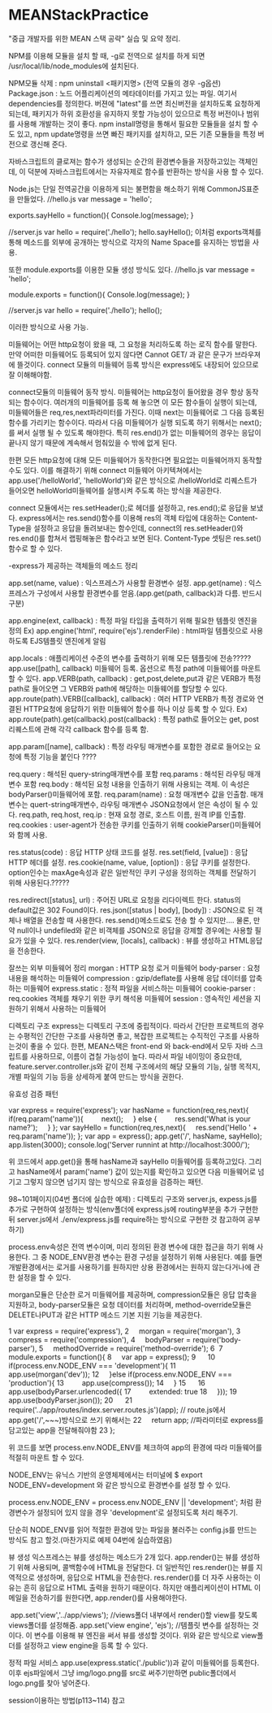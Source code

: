 # MEANStackPractice

"중급 개발자를 위한 MEAN 스택 공략" 실습 및 요약 정리.

NPM를 이용해 모듈을 설치 할 때, -g로 전역으로 설치를 하게 되면 /usr/local/lib/node_modules에 설치된다.

NPM모듈 삭제 : npm uninstall <패키지명>  (전역 모듈의 경우 -g옵션)
Package.json : 노드 어플리케이션의 메타데이터를 가지고 있는 파일. 여기서 dependencies를 정의한다.
		      버젼에 "latest"를 쓰면 최신버전을 설치하도록 요청하게 되는데, 패키지가 하위 호환성을 
		      유지하지 못할 가능성이 있으므로 특정 버전이나 범위를 사용해 개발하는 것이 좋다.
		       npm install명령을 통해서 필요한 모듈들을 설치 할 수도 있고, npm update명령을 쓰면
		    빠진 패키지를 설치하고, 모든 기존 모듈들을 특정 버전으로 갱신해 준다.
		
자바스크립트의 클로져는 함수가 생성되는 순간의 환경변수들을 저장하고있는 객체인데, 이 덕분에 자바스크립트에서는 자유자제로 함수를 반환하는 방식을 사용 할 수 있다.

Node.js는 단일 전역공간을 이용하게 되는 불편함을 해소하기 위해 CommonJS표준을 만들었다.
//hello.js
var message = 'hello';

exports.sayHello = function(){
	Console.log(message);
}

//server.js
var hello = require('./hello');
hello.sayHello();
이처럼 exports객체를 통해 메소드를 외부에 공개하는 방식으로 각자의 Name Space를 유지하는 방법을 사용.

또한 module.exports를 이용한 모듈 생성 방식도 있다.
//hello.js
var message = 'hello';

module.exports = function(){
	Console.log(message);
}

//server.js
var hello = require('./hello');
hello();

이러한 방식으로 사용 가능.

미들웨어는 어떤 http요청이 왔을 때, 그 요청을 처리하도록 하는 로직 함수를 말한다.
만약 어떠한 미들웨어도 등록되어 있지 않다면 Cannot GET/ 과 같은 문구가 브라우져에 뜰것이다.
connect 모듈의 미들웨어 등록 방식은 express에도 내장되어 있으므로 잘 이해해야함.

connect모듈의 미들웨어 동작 방식.
미들웨어는 http요청이 들어왔을 경우 항상 동작 되는 함수이다.
여러개의 미들웨어를 등록 해 놓으면 이 모든 함수들이 실행이 되는데,  미들웨어들은 req,res,next파라미터를 가진다. 이때 next는 미들웨어로 그 다음 등록된 함수를 가리키는 함수이다. 따라서 다음 미들웨어가 실행 되도록 하기 위해서는 next();를 써서 실행 될 수 있도록 해야한다. 특히 res.end()가 없는 미들웨어의 경우는 응답이 끝나지 않기 때문에 계속해서 멈춰있을 수 밖에 없게 된다.

한편 모든 http요청에 대해 모든 미들웨어가 동작한다면 필요없는 미들웨어까지 동작할 수도 있다. 이를 해결하기 위해 connect 미들웨어 아키텍쳐에서는 app.use('/helloWorld', 'helloWorld')와 같은 방식으로 /helloWorld로 리퀘스트가 들어오면 helloWorld미들웨어를 실행시켜 주도록 하는 방식을 제공한다.

connect 모듈에서는 res.setHeader();로 헤더를 설정하고, res.end();로 응답을 보냈다.
express에서는 res.send()함수를 이용해 res의 객체 타입에 대응하는 Content-Type을 설정하고 응답을 돌려보내는 함수인데, connect의 res.setHeader()와 res.end()를 합쳐서 랩핑해놓은 함수라고 보면 된다. Content-Type 셋팅은 res.set()함수로 할 수 있다.


-express가 제공하는 객체들의 메소드 정리

app.set(name, value) : 익스프레스가 사용할 환경변수 설정.
app.get(name) : 익스프레스가 구성에서 사용할 환경변수를 얻음.(app.get(path, callback)과 다름. 반드시 구분)

app.engine(ext, callback) : 특정 파일 타입을 출력하기 위해 필요한 템플릿 엔진을 정의
Ex) app.engine('html', require('ejs').renderFile) : html파일 템플릿으로 사용하도록 EJS템플릿 엔진에게 알림

app.locals  : 애플리케이션 수준의 변수를 출력하기 위해 모든 템플릿에 전송?????
app.use([path], callback) 미들웨어 등록. 옵션으로 특정 path에 미들웨어를 마운트 할 수 있다.
app.VERB(path, callback) : get,post,delete,put과 같은 VERB가 특정 path로 들어오면 그 VERB와 path에 해당하는 미들웨어를 할당할 수 있다.
app.route(path).VERB([callback], callback) : 여러 HTTP VERB가 특정 경로와 연결된 HTTP요청에 응답하기 위한 미들웨어 함수를 하나 이상 등록 할 수 있다.
Ex) app.route(path).get(callback).post(callback) : 특정 path로 들어오는 get, post 리퀘스트에 관해 각각 callback 함수를 등록 함.

app.param([name], callback) : 특정 라우팅 매개변수를 포함한 경로로 들어오는 요청에 특정 기능을 붙인다 ????

req.query : 해석된 query-string매개변수를 포함
req.params : 해석된 라우팅 매개변수 포함
req.body : 해석된 요청 내용을 인출하기 위해 사용되는 객체. 이 속성은 bodyParser()미들웨어에 포함.
req.param(name) : 요청 매개변수 값을 인출함. 매개변수는 quert-string매개변수, 라우팅 매개변수 JSON요청에서 얻은 속성이 될 수 있다.
req.path, req.host, req.ip : 현재 요청 경로, 호스트 이름, 원격 IP를 인출함.
req.cookies : user-agent가 전송한 쿠키를 인출하기 위해 cookieParser()미들웨어와 함께 사용.

res.status(code) : 응답 HTTP 상태 코드를 설정.
res.set(field, [value]) : 응답 HTTP 헤더를 설정.
res.cookie(name, value, [option]) : 응답 쿠키를 설정한다. option인수는 maxAge속성과 같은 일반적인 쿠키 구성을 정의하는 객체를 전달하기 위해 사용된다.?????

res.redirect([status], url) : 주어진 URL로 요청을 리다이렉트 한다. status의 default값은 302 Found이다.
res.json([status | body], [body]) : JSON으로 된 객체나 배열을 전송할 때 사용한다. res.send()메소드로도 전송 할 수 있지만.... 물론, 만약 null이나 undefiled와 같은 비객체를 JSON으로 응답을 강제할 경우에는 사용할 필요가 있을 수 있다.
res.render(view, [locals], callback) : 뷰를 생성하고 HTML응답을 전송한다.

잘쓰는 외부 미들웨어 정리
morgan : HTTP 요청 로거 미들웨어
body-parser : 요청 내용을 해석하는 미들웨어
compression : gzip/deflate를 사용해 응답 데이터를 압축하는 미들웨어
express.static : 정적 파일을 서비스하는 미들웨어
cookie-parser : req.cookies 객체를 채우기 위한 쿠키 해석용 미들웨어
session : 영속적인 세션을 지원하기 위해서 사용하는 미들웨어


디렉토리 구조
express는 디렉토리 구조에 중립적이다.
따라서 간단한 프로젝트의 경우는 수평적인 간단한 구조를 사용하면 좋고, 복잡한 프로젝트는 수직적인 구조를 사용하는것이 좋을 수 있다.
한편, MEAN스택은 front-end 와 back-end에서 모두 자바 스크립트를 사용하므로, 이름이 겹칠 가능성이 높다. 따라서 파일 네이밍이 중요한데, feature.server.controller.js와 같이 전체 구조에서의 해당 모듈의 기능, 실행 목적지, 개별 파일의 기능 등을 상세하게 붙여 만드는 방식을 권한다.


유효성 검증 패턴

var express = require('express');
var hasName = function(req,res,next){
    if(req.param('name')){
        next();
    } else {
        res.send('What is your name?');
    }
};
var sayHello = function(req,res,next){
    res.send('Hello ' + req.param('name'));
};
var app = express();
app.get('/', hasName, sayHello);
app.listen(3000);
console.log('Server runnint at http://localhost:3000/');

위 코드에서 app.get()을 통해 hasName과 sayHello 미들웨어를 등록하고있다. 그리고 hasName에서 param('name') 값이 있는지를 확인하고 있으면 다음 미들웨어로 넘기고 그렇지 않으면 넘기지 않는 방식으로 유효성을 검증하는 패턴.


98~101페이지(04번 폴더에 실습한 예제) : 디렉토리 구조와 server.js, expess.js를 추가로 구현하여 설정하는 방식(env폴더에 express.js에 routing부분을 추가 구현한 뒤 server.js에서 ./env/express.js를  require하는 방식으로 구현한 것 참고하여 공부하기)

process.env속성은 전역 변수이며, 미리 정의된 환경 변수에 대한 접근을 하기 위해 사용한다. 그 중 NODE_ENV환경 변수는 환경 구성을 설정하기 위해 사용된다. 예를 들면 개발환경에서는 로거를 사용하기를 원하지만 상용 환경에서는 원하지 않는다거나에 관한 설정을 할 수 있다.

morgan모듈은 단순한 로거 미들웨어를 제공하며, compression모듈은 응답 압축을 지원하고, body-parser모듈은 요청 데이터를 처리하며, method-override모듈은 DELETE나PUT과 같은 HTTP 메소드 기본 지원 기능을 제공한다.

1 var express = require('express'),
2     morgan = require('morgan'),
3     compress = require('compression'),
4     bodyParser = require('body-parser'),
5     methodOverride = require('method-override');
6 
7 module.exports = function(){
8     var app = express();
9     
10     if(process.env.NODE_ENV === 'development'){
11         app.use(morgan('dev'));
12     }else if(process.env.NODE_ENV === 'production'){
13         app.use(compress());
14     }
15     
16     app.use(bodyParser.urlencoded({
17         extended: true
18     }));
19     app.use(bodyParser.json());
20     
21     require('../app/routes/index.server.routes.js')(app); // route.js에서 app.get('/',~~~)방식으로 쓰기 위해서는
22     return app;						     //파라미터로 express를 담고있는 app을 전달해줘야함
23 };
 
위 코드를 보면 process.env.NODE_ENV를 체크하여 app의 환경에 따라 미들웨어를 적절히 마운트 할 수 있다.

NODE_ENV는 유닉스 기반의 운영체제에서는 터미널에 
$ export NODE_ENV=development
와 같은 방식으로 환경변수를 설정 할 수 있다.

process.env.NODE_ENV = process.env.NODE_ENV || 'development'; 처럼 환경변수가 설정되어 있지 않을 경우 'development'로 설정되도록 처리 해주기.

단순히 NODE_ENV를 읽어 적절한 환경에 맞는 파일을 불러주는 config.js를 만드는 방식도 참고 할것.(마찬가지로 예제 04번에 실습하였음)


뷰 생성
익스프레스는 뷰를 생성하는 메소드가 2개 있다.
app.render()는 뷰를 생성하기 위해 사용되며, 콜백함수에 HTML을 전달한다. 더 일반적인 res.render()는 뷰를 지역적으로 생성하며, 응답으로 HTML을 전송한다. res.render()를 더 자주 사용하는 이유는 흔히 응답으로 HTML 출력을 원하기 때문이다. 하지만 애플리케이션이 HTML 이메일을 전송하기를 원한다면, app.render()를 사용해야한다.

 app.set('view','../app/views'); //views폴더 내부에서 render()할 view를 찾도록 views폴더를 설정해줌.
 app.set('view engine', 'ejs'); //템플릿 변수를 설정하는 것이다. 이 변수를 이용해 뷰 엔진을 써서 뷰를 생성할 것이다.
위와 같은 방식으로 view폴더를 설정하고 view engine을 등록 할 수 있다.


정적 파일  서비스
app.use(express.static('./public'))과 같이 미들웨어를 등록한다. 
이후 ejs파일에서 그냥 img/logo.png를 src로 써주기만하면 public폴더에서 logo.png를 찾아 넣어준다.


session이용하는 방법(p113~114) 참고

